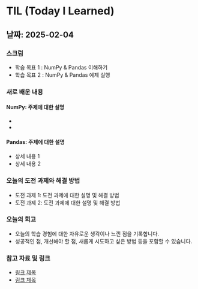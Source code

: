 # TIL (Today I Learned)

## 날짜: 2025-02-04

### 스크럼
- 학습 목표 1 : NumPy & Pandas 이해하기
- 학습 목표 2 : NumPy & Pandas 예제 실행

### 새로 배운 내용
#### NumPy: 주제에 대한 설명
- 
- 

#### Pandas: 주제에 대한 설명
- 상세 내용 1
- 상세 내용 2

### 오늘의 도전 과제와 해결 방법
- 도전 과제 1: 도전 과제에 대한 설명 및 해결 방법
- 도전 과제 2: 도전 과제에 대한 설명 및 해결 방법

### 오늘의 회고
- 오늘의 학습 경험에 대한 자유로운 생각이나 느낀 점을 기록합니다.
- 성공적인 점, 개선해야 할 점, 새롭게 시도하고 싶은 방법 등을 포함할 수 있습니다.

### 참고 자료 및 링크
- [링크 제목](URL)
- [링크 제목](URL)
